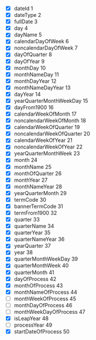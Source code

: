 - [x] dateId 1
- [x] dateType 2 
- [x] fullDate 3
- [x] day 4
- [x] dayName 5 
- [x] calendarDayOfWeek 6
- [x] noncalendarDayOfWeek 7 
- [x] dayOfQuarter 8
- [x] dayOfYear 9
- [x] monthDay 10 
- [x] monthNameDay 11
- [x] monthDayYear 12
- [x] monthNameDayYear 13
- [x] dayYear 14
- [x] yearQuarterMonthWeekDay 15
- [x] dayFrom1900 16
- [x] calendarWeekOfMonth 17
- [x] noncalendarWeekOfMonth 18
- [x] calendarWeekOfQuarter 19
- [x] noncalendarWeekOfQuarter 20
- [x] calendarWeekOfYear 21
- [x] noncalendarWeekOfYear 22
- [x] yearQuarterMonthWeek 23
- [x] month 24
- [x] monthName 25
- [x] monthOfQuarter 26
- [x] monthYear 27
- [x] monthNameYear 28
- [x] yearQuarterMonth 29
- [x] termCode 30
- [x] bannerTermCode 31
- [x] termFrom1900 32
- [x] quarter 33
- [x] quarterName 34
- [x] quarterYear 35
- [x] quarterNameYear 36
- [x] yearQuarter 37
- [x] year 38
- [x] quarterMonthWeekDay 39
- [x] quarterMonthWeek 40
- [x] quarterMonth 41
- [x] dayOfProcess 42
- [x] monthOfProcess 43
- [x] monthNameOfProcess 44
- [ ] monthWeekOfProcess 45
- [ ] monthDayOfProcess 46
- [ ] monthWeekDayOfProcess 47
- [x] isLeapYear 48
- [ ] processYear 49
- [x] startDateOfProcess 50
